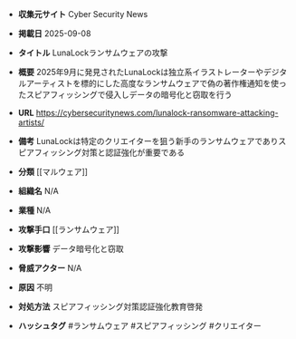 - **収集元サイト**
Cyber Security News

- **掲載日**
2025-09-08

- **タイトル**
LunaLockランサムウェアの攻撃

- **概要**
2025年9月に発見されたLunaLockは独立系イラストレーターやデジタルアーティストを標的にした高度なランサムウェアで偽の著作権通知を使ったスピアフィッシングで侵入しデータの暗号化と窃取を行う

- **URL**
https://cybersecuritynews.com/lunalock-ransomware-attacking-artists/

- **備考**
LunaLockは特定のクリエイターを狙う新手のランサムウェアでありスピアフィッシング対策と認証強化が重要である

- **分類**
[[マルウェア]]

- **組織名**
N/A

- **業種**
N/A

- **攻撃手口**
[[ランサムウェア]]

- **攻撃影響**
データ暗号化と窃取

- **脅威アクター**
N/A

- **原因**
不明

- **対処方法**
スピアフィッシング対策認証強化教育啓発

- **ハッシュタグ**
#ランサムウェア #スピアフィッシング #クリエイター
